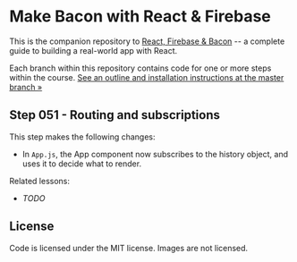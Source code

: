 Make Bacon with React & Firebase
================================

This is the companion repository to [React, Firebase & Bacon](https://frontarm.com/bacon) -- a complete guide to building a real-world app with React.

Each branch within this repository contains code for one or more steps within the course. [See an outline and installation instructions at the master branch &raquo;](https://github.com/frontarm/react-firebase-bacon)


Step 051 - Routing and subscriptions
--------

This step makes the following changes:

- In `App.js`, the App component now subscribes to the history object, and uses it to decide what to render.

Related lessons:

- *TODO*


License
-------

Code is licensed under the MIT license. Images are not licensed.